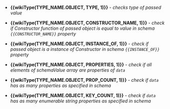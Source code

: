 - **{{wikiType(TYPE_NAME.OBJECT, TYPE, 1)}}** -
    *checks type of passed value*

- **{{wikiType(TYPE_NAME.OBJECT, CONSTRUCTOR_NAME, 1)}}** -
    *check if Constructor function of passed object is equal to value in schema `{{CONSTRUCTOR_NAME}}` property*

- **{{wikiType(TYPE_NAME.OBJECT, INSTANCE_OF, 1)}}** -
    *check if passed object is a instance of Constructor in schema `{{INSTANCE_OF}}` property*

- **{{wikiType(TYPE_NAME.OBJECT, PROPERTIES, 1)}}** -
    *check if all elements of schemaValue array are properties of `data`*

- **{{wikiType(TYPE_NAME.OBJECT, PROP_COUNT, 1)}}** -
    *check if `data` has as many properties as specified in schema*

- **{{wikiType(TYPE_NAME.OBJECT, KEY_COUNT, 1)}}** -
    *check if `data` has as many enumerable string properties as specified in schema*

